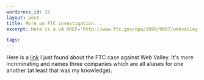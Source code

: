 ```yaml
--- 
wordpress_id: 26
layout: post
title: More on FTC investigation...
excerpt: Here is a <A HREF='http://www.ftc.gov/opa/1999/9907/webvalley.htm'>link</A> I just found about the FTC case against Web Valley.  It's more incriminating and names three companies which are all aliases for one another (at least that was my knowledge).

tags: 
---
```


Here is a <A HREF='http://www.ftc.gov/opa/1999/9907/webvalley.htm'>link</A> I just found about the FTC case against Web Valley.  It's more incriminating and names three companies which are all aliases for one another (at least that was my knowledge).
